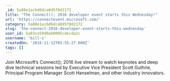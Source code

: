 ```yaml
---
_id: 5a88e1acbd6dca0d5f0d2172
title: "The Connect(); 2016 developer event starts this Wednesday!"
url: 'https://connectevent.microsoft.com/'
category: 5a88e1acbd6dca0d5f0d2172
slug: 'the-connect-2016-developer-event-starts-this-wednesday'
user_id: 5a83ce59d6eb0005c4ecda2c
username: 'bill-s'
createdOn: '2016-11-12T03:55:27.000Z'
tags: []
---
```


Join Microsoft’s Connect(); 2016 live stream to watch keynotes and deep dive technical sessions led by Executive Vice President Scott Guthrie, Principal Program Manager Scott Hanselman, and other industry innovators.

